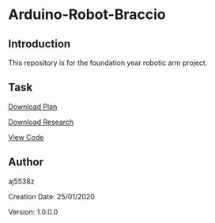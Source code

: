 # Arduino-Robot-Braccio
## Introduction
This repository is for the foundation year robotic arm project.
## Task
[Download Plan](https://github.com/aj5538z/Arduino-Robot-Braccio/blob/master/Plan/Robotic%20Arm%20Gantt%20Chart.mpp?raw=true)

[Download Research](https://github.com/aj5538z/Arduino-Robot-Braccio/blob/master/Research/Andrew%20Johnston%20Project%202%20Robot%20Arm%20Research.docx?raw=true)

[View Code](https://github.com/aj5538z/Arduino-Robot-Braccio/blob/master/Code/final_code/final_code.ino)

## Author
aj5538z

Creation Date: 25/01/2020

Version: 1.0.0.0